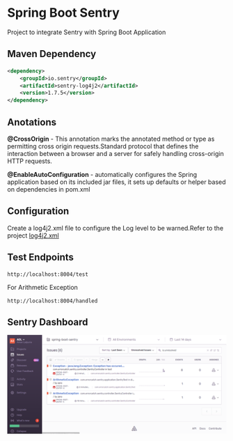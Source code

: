 # Spring Boot Sentry

Project to integrate Sentry with Spring Boot Application

## Maven Dependency

```xml
<dependency>
    <groupId>io.sentry</groupId>
    <artifactId>sentry-log4j2</artifactId>
    <version>1.7.5</version>
</dependency>
```
## Anotations

**@CrossOrigin** - This annotation marks the annotated method or type as permitting cross origin requests.Standard protocol that defines the interaction between a browser and a server for safely handling cross-origin HTTP requests.

**@EnableAutoConfiguration** - automatically configures the Spring application based on its included jar files, it sets up defaults or helper based on dependencies in pom.xml

## Configuration

Create a log4j2.xml file to configure the Log level to be warned.Refer to the project [log4j2.xml](https://github.com/aman7797/spring-boot-sentry/blob/master/src/main/resources/log4j2.xml)
## Test Endpoints

    http://localhost:8004/test

For Arithmetic Exception

    http://localhost:8004/handled

## Sentry Dashboard

![Sentry Dashboard](https://github.com/aman7797/spring-boot-sentry/blob/master/img/dashboard.png)